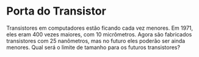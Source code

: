 # Porta do Transistor

Transistores em computadores estão ficando cada vez menores. Em 1971, eles eram
400 vezes maiores, com 10 micrômetros. Agora são fabricados transistores com 25
nanômetros, mas no futuro eles poderão ser ainda menores. Qual será o limite de
tamanho para os futuros transistores?

